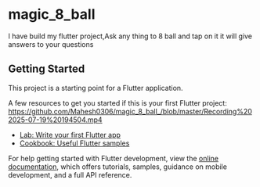 # magic_8_ball
I have build my flutter project,Ask any thing to 8 ball and tap on it it will give answers to your questions

## Getting Started

This project is a starting point for a Flutter application.

A few resources to get you started if this is your first Flutter project:
https://github.com/Mahesh0306/magic_8_ball_/blob/master/Recording%202025-07-19%20194504.mp4

- [Lab: Write your first Flutter app](https://docs.flutter.dev/get-started/codelab)
- [Cookbook: Useful Flutter samples](https://docs.flutter.dev/cookbook)

For help getting started with Flutter development, view the
[online documentation](https://docs.flutter.dev/), which offers tutorials,
samples, guidance on mobile development, and a full API reference.
